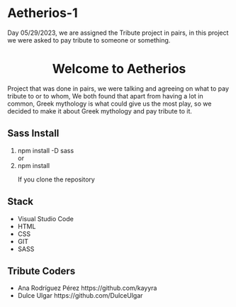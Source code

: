 # Aetherios-1
Day 05/29/2023,  we are assigned the Tribute project in pairs, in this project we were asked to pay tribute to someone or something.

<h1 align="center">Welcome to Aetherios </h1>
<p>Project that was done in pairs, we were talking and agreeing on what to pay tribute to or to whom,
We both found that apart from having a lot in common, Greek mythology is what could give us the most play, so
we decided to make it about Greek mythology and pay tribute to it.</p>



<h2>Sass Install</h2>
<ol>
  <li>npm install -D sass</li>
   or
  <li>npm install</li> 
  <p>If you clone the repository</p>
 </ol>

<h2>Stack</h2>
<ul>
  <li>Visual Studio Code </li>
  <li>HTML</li>
  <li>CSS</li>
  <li>GIT</li>
  <li>SASS</li>
</ul>



<h2>Tribute Coders</h2>
<ul>
  <li>Ana Rodríguez Pérez https://github.com/kayyra</li>
  <li>Dulce Ulgar https://github.com/DulceUlgar</li>
</ul>


